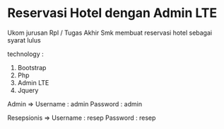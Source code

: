 # Reservasi Hotel dengan Admin LTE
Ukom jurusan Rpl / Tugas Akhir Smk
membuat reservasi hotel sebagai syarat lulus

technology : 
1. Bootstrap
2. Php
3. Admin LTE
4. Jquery

Admin =>
Username : admin
Password : admin

Resepsionis =>
Username : resep
Password : resep